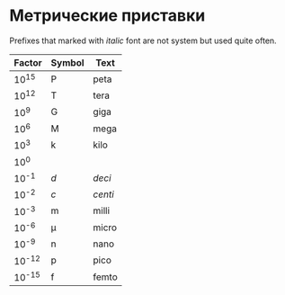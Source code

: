 # Метрические приставки

Prefixes that marked with _italic_ font are not system but used quite often.

| Factor           | Symbol | Text    |
| ---------------- | ------ | ------- |
| 10<sup>15</sup>  | P      | peta    |
| 10<sup>12</sup>  | T      | tera    |
| 10<sup>9</sup>   | G      | giga    |
| 10<sup>6</sup>   | M      | mega    |
| 10<sup>3</sup>   | k      | kilo    |
| 10<sup>0</sup>   |        |         |
| 10<sup>-1</sup>  | _d_    | _deci_  |
| 10<sup>-2</sup>  | _c_    | _centi_ |
| 10<sup>-3</sup>  | m      | milli   |
| 10<sup>-6</sup>  | μ      | micro   |
| 10<sup>-9</sup>  | n      | nano    |
| 10<sup>-12</sup> | p      | pico    |
| 10<sup>-15</sup> | f      | femto   |
